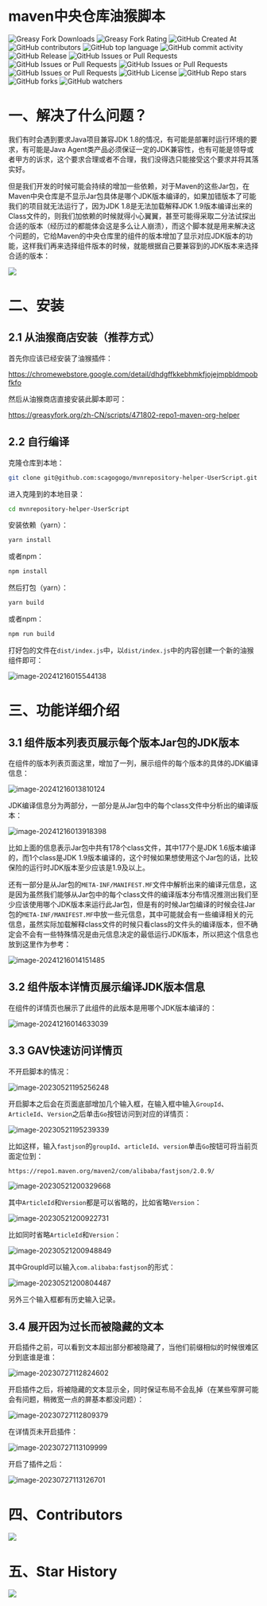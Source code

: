 # maven中央仓库油猴脚本

![Greasy Fork Downloads](https://img.shields.io/greasyfork/dt/471802)  ![Greasy Fork Rating](https://img.shields.io/greasyfork/rating-count/471802)  ![GitHub Created At](https://img.shields.io/github/created-at/scagogogo/mvnrepository-helper-UserScript)  ![GitHub contributors](https://img.shields.io/github/contributors-anon/scagogogo/mvnrepository-helper-UserScript)  ![GitHub top language](https://img.shields.io/github/languages/top/scagogogo/mvnrepository-helper-UserScript)  ![GitHub commit activity](https://img.shields.io/github/commit-activity/t/scagogogo/mvnrepository-helper-UserScript)  ![GitHub Release](https://img.shields.io/github/v/release/scagogogo/mvnrepository-helper-UserScript)   ![GitHub Issues or Pull Requests](https://img.shields.io/github/issues/scagogogo/mvnrepository-helper-UserScript)  ![GitHub Issues or Pull Requests](https://img.shields.io/github/issues-closed/scagogogo/mvnrepository-helper-UserScript)  ![GitHub Issues or Pull Requests](https://img.shields.io/github/issues-pr/scagogogo/mvnrepository-helper-UserScript)  ![GitHub Issues or Pull Requests](https://img.shields.io/github/issues-pr-closed/scagogogo/mvnrepository-helper-UserScript)  ![GitHub License](https://img.shields.io/github/license/scagogogo/mvnrepository-helper-UserScript)  ![GitHub Repo stars](https://img.shields.io/github/stars/scagogogo/mvnrepository-helper-UserScript)  ![GitHub forks](https://img.shields.io/github/forks/scagogogo/mvnrepository-helper-UserScript)  ![GitHub watchers](https://img.shields.io/github/watchers/scagogogo/mvnrepository-helper-UserScript)  


# 一、解决了什么问题？

我们有时会遇到要求Java项目兼容JDK 1.8的情况，有可能是部署时运行环境的要求，有可能是Java Agent类产品必须保证一定的JDK兼容性，也有可能是领导或者甲方的诉求，这个要求合理或者不合理，我们没得选只能接受这个要求并将其落实好。

但是我们开发的时候可能会持续的增加一些依赖，对于Maven的这些Jar包，在Maven中央仓库是不显示Jar包具体是哪个JDK版本编译的，如果加错版本了可能我们的项目就无法运行了，因为JDK 1.8是无法加载解释JDK 1.9版本编译出来的Class文件的，则我们加依赖的时候就得小心翼翼，甚至可能得采取二分法试探出合适的版本（经历过的都能体会这是多么让人崩溃），而这个脚本就是用来解决这个问题的，它给Maven的中央仓库里的组件的版本增加了显示对应JDK版本的功能，这样我们再来选择组件版本的时候，就能根据自己要兼容到的JDK版本来选择合适的版本：

<img src="data/demo-video.gif">

# 二、安装

## 2.1 从油猴商店安装（推荐方式）

首先你应该已经安装了油猴插件：

https://chromewebstore.google.com/detail/dhdgffkkebhmkfjojejmpbldmpobfkfo

然后从油猴商店直接安装此脚本即可：

https://greasyfork.org/zh-CN/scripts/471802-repo1-maven-org-helper

## 2.2 自行编译

克隆仓库到本地：

```bash
git clone git@github.com:scagogogo/mvnrepository-helper-UserScript.git
```

进入克隆到的本地目录：

```bash
cd mvnrepository-helper-UserScript
```

安装依赖（yarn）：

```bash
yarn install
```

或者npm：

```bash
npm install
```

然后打包（yarn）：

```bash
yarn build
```

或者npm：

```bash
npm run build
```

打好包的文件在`dist/index.js`中，以`dist/index.js`中的内容创建一个新的油猴组件即可：

![image-20241216015544138](./README.assets/image-20241216015544138.png)

# 三、功能详细介绍

## 3.1 组件版本列表页展示每个版本Jar包的JDK版本

在组件的版本列表页面这里，增加了一列，展示组件的每个版本的具体的JDK编译信息：

![image-20241216013810124](./README.assets/image-20241216013810124.png)

JDK编译信息分为两部分，一部分是从Jar包中的每个class文件中分析出的编译版本：

![image-20241216013918398](./README.assets/image-20241216013918398.png)

比如上面的信息表示Jar包中共有178个class文件，其中177个是JDK 1.6版本编译的，而1个class是JDK 1.9版本编译的，这个时候如果想使用这个Jar包的话，比较保险的运行时JDK版本至少应该是1.9及以上。

还有一部分是从Jar包的`META-INF/MANIFEST.MF`文件中解析出来的编译元信息，这是因为虽然我们能够从Jar包中的每个class文件的编译版本分布情况推测出我们至少应该使用哪个JDK版本来运行此Jar包，但是有的时候Jar包编译的时候会往Jar包的``META-INF/MANIFEST.MF``中放一些元信息，其中可能就会有一些编译相关的元信息，虽然实际加载解释class文件的时候只看class的文件头的编译版本，但不确定会不会有一些特殊情况是由元信息决定的最低运行JDK版本，所以把这个信息也放到这里作为参考：

![image-20241216014151485](./README.assets/image-20241216014151485.png)

## 3.2 组件版本详情页展示编译JDK版本信息

在组件的详情页也展示了此组件的此版本是用哪个JDK版本编译的：

![image-20241216014633039](./README.assets/image-20241216014633039.png)

## 3.3 GAV快速访问详情页

不开启脚本的情况： 

![image-20230521195256248](README.assets/image-20230521195256248.png)

开启脚本之后会在页面底部增加几个输入框，在输入框中输入`GroupId`、`ArticleId`、`Version`之后单击`Go`按钮访问到对应的详情页：

![image-20230521195239339](README.assets/image-20230521195239339.png)

比如这样，输入`fastjson`的`groupId`、`articleId`、`version`单击`Go`按钮可将当前页面定位到：

```
https://repo1.maven.org/maven2/com/alibaba/fastjson/2.0.9/
```

![image-20230521200329668](README.assets/image-20230521200329668.png)

其中`ArticleId`和`Version`都是可以省略的，比如省略`Version`：

![image-20230521200922731](README.assets/image-20230521200922731.png)

比如同时省略`ArticleId`和`Version`：

![image-20230521200948849](README.assets/image-20230521200948849.png)

其中GroupId可以输入`com.alibaba:fastjson`的形式：

![image-20230521200804487](README.assets/image-20230521200804487.png)

另外三个输入框都有历史输入记录。



## 3.4 展开因为过长而被隐藏的文本 

开启插件之前，可以看到文本超出部分都被隐藏了，当他们前缀相似的时候很难区分到底谁是谁：

![image-20230727112824602](README.assets/image-20230727112824602.png)

开启插件之后，将被隐藏的文本显示全，同时保证布局不会乱掉（在某些窄屏可能会有问题，稍微宽一点的屏基本都没问题）：

![image-20230727112809379](README.assets/image-20230727112809379.png)

在详情页未开启插件：

![image-20230727113109999](README.assets/image-20230727113109999.png)

开启了插件之后：

![image-20230727113126701](README.assets/image-20230727113126701.png)





# 四、Contributors

<img src="https://contrib.nn.ci/api?repo=scagogogo/mvnrepository-helper-UserScript" />

# 五、Star History

<img src="https://starchart.cc/scagogogo/mvnrepository-helper-UserScript.svg" />









































